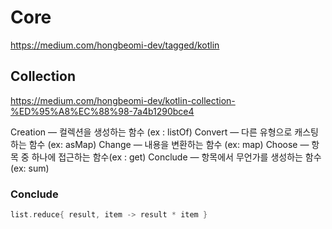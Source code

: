 # Core

https://medium.com/hongbeomi-dev/tagged/kotlin

## Collection
https://medium.com/hongbeomi-dev/kotlin-collection-%ED%95%A8%EC%88%98-7a4b1290bce4

Creation — 컬렉션을 생성하는 함수 (ex : listOf)
Convert — 다른 유형으로 캐스팅하는 함수 (ex: asMap)
Change — 내용을 변환하는 함수 (ex: map)
Choose — 항목 중 하나에 접근하는 함수(ex : get)
Conclude — 항목에서 무언가를 생성하는 함수(ex: sum)

### Conclude
~~~kotlin
list.reduce{ result, item -> result * item }
~~~

